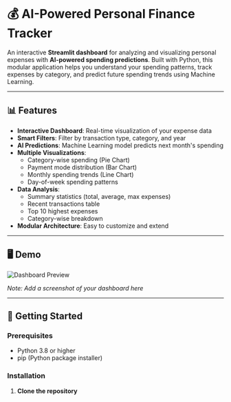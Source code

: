 # 💰 AI-Powered Personal Finance Tracker

An interactive **Streamlit dashboard** for analyzing and visualizing personal expenses with **AI-powered spending predictions**. Built with Python, this modular application helps you understand your spending patterns, track expenses by category, and predict future spending trends using Machine Learning.

---

## 📊 Features

- **Interactive Dashboard**: Real-time visualization of your expense data
- **Smart Filters**: Filter by transaction type, category, and year
- **AI Predictions**: Machine Learning model predicts next month's spending
- **Multiple Visualizations**:
  - Category-wise spending (Pie Chart)
  - Payment mode distribution (Bar Chart)
  - Monthly spending trends (Line Chart)
  - Day-of-week spending patterns
- **Data Analysis**:
  - Summary statistics (total, average, max expenses)
  - Recent transactions table
  - Top 10 highest expenses
  - Category-wise breakdown
- **Modular Architecture**: Easy to customize and extend

---

## 🖥️ Demo

![Dashboard Preview](screenshot.png)

*Note: Add a screenshot of your dashboard here*

---

## 🚀 Getting Started

### Prerequisites

- Python 3.8 or higher
- pip (Python package installer)

### Installation

1. **Clone the repository**
